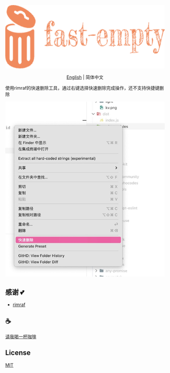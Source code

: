 <p align="center">
<img height="200" src="./assets/kv.png" alt="to unocss">
</p>
<p align="center"> <a href="./README.md">English</a> | 简体中文</p>

使用rimraf的快速删除工具，通过右键选择快速删除完成操作，还不支持快捷键删除

![demo](assets/demo.jpg)

## 感谢 💕
- [rimraf](https://github.com/isaacs/rimraf)


## :coffee:

[请我喝一杯咖啡](https://github.com/Simon-He95/sponsor)

## License

[MIT](./license)
